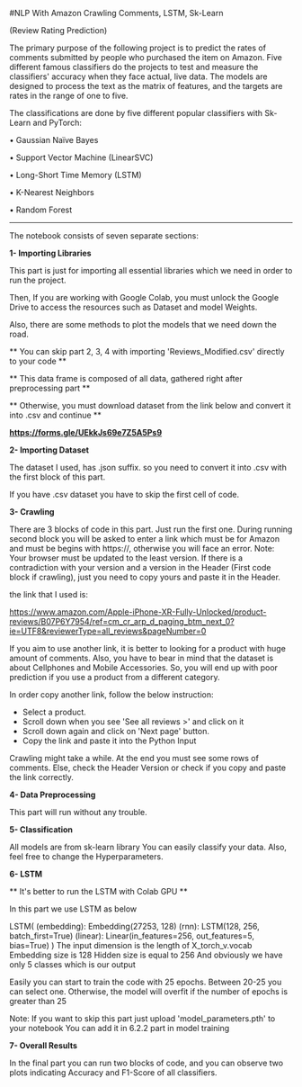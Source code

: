 #NLP With Amazon Crawling Comments, LSTM, Sk-Learn

(Review Rating Prediction)

The primary purpose of the following project is to predict the rates of comments submitted by people who purchased the item on Amazon. Five different famous classifiers do the projects to test and measure the classifiers' accuracy when they face actual, live data. The models are designed to process the text as the matrix of features, and the targets are rates in the range of one to five.

The classifications are done by five different popular classifiers with Sk-Learn and PyTorch:

• Gaussian Naïve Bayes

• Support Vector Machine (LinearSVC)

• Long-Short Time Memory (LSTM)

• K-Nearest Neighbors

• Random Forest

___________________________________________________

The notebook consists of seven separate sections:

**1- Importing Libraries**

This part is just for importing all essential libraries which we need in order to run the project.

Then, If you are working with Google Colab, you must unlock the Google Drive to access the resources such as Dataset and model Weights.

Also, there are some methods to plot the models that we need down the road.

** You can skip part 2, 3, 4  with importing 'Reviews_Modified.csv' directly to your code **

** This data frame is composed of all data, gathered right after preprocessing part **

** Otherwise, you must download dataset from the link below and convert it into .csv and continue **

**https://forms.gle/UEkkJs69e7Z5A5Ps9**

**2- Importing Dataset**

The dataset I used, has .json suffix. so you need to convert it into .csv with the first block of this part.

If you have .csv dataset you have to skip the first cell of code.

**3- Crawling**

There are 3 blocks of code in this part. Just run the first one.
During running second block you will be asked to enter a link which must be for Amazon and must be begins with https://, otherwise you will face an error.
Note: Your browser must be updated to the least version. If there is a contradiction with your version and a version in the Header (First code block if crawling), just you need to copy yours and paste it in the Header.

the link that I used is:

https://www.amazon.com/Apple-iPhone-XR-Fully-Unlocked/product-reviews/B07P6Y7954/ref=cm_cr_arp_d_paging_btm_next_0?ie=UTF8&reviewerType=all_reviews&pageNumber=0

If you aim to use another link, it is better to looking for a product with huge amount of comments.
Also, you have to bear in mind that the dataset is about Cellphones and Mobile Accessories. So, you will end up with poor prediction if you use a product from a different category. 

In order copy another link, follow the below instruction:

- Select a product.
- Scroll down when you see 'See all reviews >' and click on it
- Scroll down again and click on 'Next page' button.
- Copy the link and paste it into the Python Input

Crawling might take a while.
At the end you must see some rows of comments. Else, check the Header Version or check if you copy and paste the link correctly.

**4- Data Preprocessing**

This part will run without any trouble.

**5- Classification**

All models are from sk-learn library
You can easily classify your data. Also, feel free to change the Hyperparameters.

**6- LSTM**

** It's better to run the LSTM with Colab GPU **

In this part we use LSTM as below

LSTM(
  (embedding): Embedding(27253, 128)
  (rnn): LSTM(128, 256, batch_first=True)
  (linear): Linear(in_features=256, out_features=5, bias=True)
)
The input dimension is the length of X_torch_v.vocab
Embedding size is 128
Hidden size is equal to 256
And obviously we have only 5 classes which is our output

Easily you can start to train the code with 25 epochs.
Between 20-25 you can select one. Otherwise, the model will overfit if the number of epochs is greater than 25

Note: If you want to skip this part just upload 'model_parameters.pth' to your notebook
You can add it in 6.2.2 part in model training

**7- Overall Results**

In the final part you can run two blocks of code, and you can observe two plots indicating Accuracy and F1-Score of all classifiers.